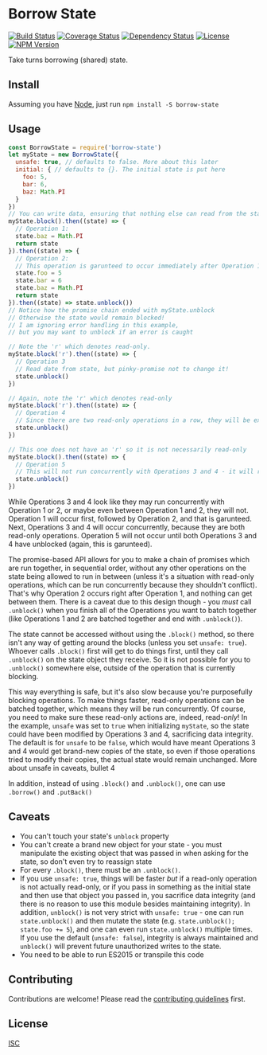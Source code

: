 # Borrow State

[![Build Status](https://img.shields.io/travis/jamescostian/borrow-state.svg?style=flat)](https://travis-ci.org/jamescostian/borrow-state)
[![Coverage Status](https://img.shields.io/coveralls/jamescostian/borrow-state.svg?style=flat)](https://coveralls.io/r/jamescostian/borrow-state?branch=master)
[![Dependency Status](https://img.shields.io/gemnasium/jamescostian/borrow-state.svg?style=flat)](https://gemnasium.com/jamescostian/borrow-state)
[![License](https://img.shields.io/npm/l/borrow-state.svg?style=flat)](https://github.com/jamescostian/borrow-state/blob/master/LICENSE)
[![NPM Version](https://img.shields.io/npm/v/borrow-state.svg?style=flat)](https://www.npmjs.com/package/borrow-state)

Take turns borrowing (shared) state.

## Install

Assuming you have [Node](http://nodejs.org), just run `npm install -S borrow-state`

## Usage

```js
const BorrowState = require('borrow-state')
let myState = new BorrowState({
  unsafe: true, // defaults to false. More about this later
  initial: { // defaults to {}. The initial state is put here
    foo: 5,
    bar: 6,
    baz: Math.PI
  }
})
// You can write data, ensuring that nothing else can read from the state until you explicitly unblock the state
myState.block().then((state) => {
  // Operation 1:
  state.baz = Math.PI
  return state
}).then((state) => {
  // Operation 2:
  // This operation is garunteed to occur immediately after Operation 1
  state.foo = 5
  state.bar = 6
  state.baz = Math.PI
  return state
}).then((state) => state.unblock())
// Notice how the promise chain ended with myState.unblock
// Otherwise the state would remain blocked!
// I am ignoring error handling in this example,
// but you may want to unblock if an error is caught

// Note the 'r' which denotes read-only.
myState.block('r').then((state) => {
  // Operation 3
  // Read date from state, but pinky-promise not to change it!
  state.unblock()
})

// Again, note the 'r' which denotes read-only
myState.block('r').then((state) => {
  // Operation 4
  // Since there are two read-only operations in a row, they will be executed concurrently!
  state.unblock()
})

// This one does not have an 'r' so it is not necessarily read-only
myState.block().then((state) => {
  // Operation 5
  // This will not run concurrently with Operations 3 and 4 - it will run after them.
  state.unblock()
})
```

While Operations 3 and 4 look like they may run concurrently with Operation 1 or 2, or maybe even between Operation 1 and 2, they will not. Operation 1 will occur first, followed by Operation 2, and that is garunteed. Next, Operations 3 and 4 will occur concurrently, because they are both read-only operations. Operation 5 will not occur until both Operations 3 and 4 have unblocked (again, this is garunteed).

The promise-based API allows for you to make a chain of promises which are run together, in sequential order, without any other operations on the state being allowed to run in between (unless it's a situation with read-only operations, which can be run concurrently because they shouldn't conflict). That's why Operation 2 occurs right after Operation 1, and nothing can get between them. There is a caveat due to this design though - you *must* call `.unblock()` when you finish all of the Operations you want to batch together (like Operations 1 and 2 are batched together and end with `.unblock()`).

The state cannot be accessed without using the `.block()` method, so there isn't any way of getting around the blocks (unless you set `unsafe: true`). Whoever calls `.block()` first will get to do things first, until they call `.unblock()` on the state object they receive. So it is not possible for you to `.unblock()` somewhere else, outside of the operation that is currently blocking.

This way everything is safe, but it's also slow because you're purposefully blocking operations. To make things faster, read-only operations can be batched together, which means they will be run concurrently. Of course, you need to make sure these read-only actions are, indeed, read-*only*! In the example, `unsafe` was set to `true` when initializing `myState`, so the state could have been modified by Operations 3 and 4, sacrificing data integrity. The default is for `unsafe` to be `false`, which would have meant Operations 3 and 4 would get brand-new copies of the state, so even if those operations tried to modify their copies, the actual state would remain unchanged. More about unsafe in caveats, bullet 4

In addition, instead of using `.block()` and `.unblock()`, one can use `.borrow()` and `.putBack()`

## Caveats

+ You can't touch your state's `unblock` property
+ You can't create a brand new object for your state - you must manipulate the existing object that was passed in when asking for the state, so don't even try to reassign state
+ For every `.block()`, there must be an `.unblock()`.
+ If you use `unsafe: true`, things will be faster *but* if a read-only operation is not actually read-only, or if you pass in something as the initial state and then use that object you passed in, you sacrifice data integrity (and there is no reason to use this module besides maintaining integrity). In addition, `unblock()` is not very strict with `unsafe: true` - one can run `state.unblock()` and then mutate the state (e.g. `state.unblock(); state.foo += 5`), and one can even run `state.unblock()` multiple times. If you use the default (`unsafe: false`), integrity is always maintained and `unblock()` will prevent future unauthorized writes to the state.
+ You need to be able to run ES2015 or transpile this code

## Contributing

Contributions are welcome! Please read the [contributing guidelines](CONTRIBUTING.md) first.

## License

[ISC](LICENSE)
